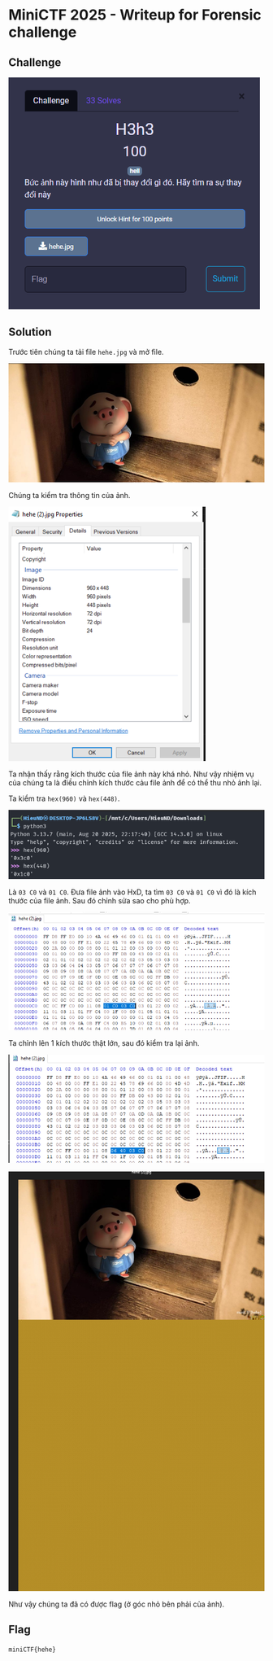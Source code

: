 # MiniCTF 2025 - Writeup for Forensic challenge

## Challenge

![alt text](image-1.png)

## Solution

Trước tiên chúng ta tải file `hehe.jpg` và mở file.

![alt text](image-2.png)

Chúng ta kiểm tra thông tin của ảnh.

![alt text](image-3.png)

Ta nhận thấy rằng kích thước của file ảnh này khá nhỏ. Như vậy nhiệm vụ của chúng ta là điều chỉnh kích thước cảu file ảnh để có thể thu nhỏ ảnh lại.

Ta kiểm tra `hex(960)` và `hex(448)`.

![alt text](image-4.png)

Là `03 C0` và `01 C0`. Đưa file ảnh vào HxD, ta tìm `03 C0` và `01 C0` vì đó là kích thước của file ảnh. Sau đó chỉnh sửa sao cho phù hợp.

![alt text](image-5.png)

Ta chỉnh lên 1 kích thước thật lớn, sau đó kiểm tra lại ảnh.

![alt text](image-6.png)

![alt text](image-7.png)

Như vậy chúng ta đã có được flag (ở góc nhỏ bên phải của ảnh).

## Flag

`miniCTF{hehe}`